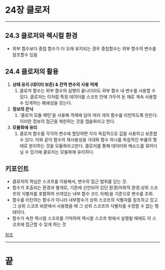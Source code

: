 # 24장 클로저

---

## 24.3 클로저와 렉시컬 환경
- 외부 함수보다 중첩 함수가 더 오래 유지되는 경우 중첩함수는 외부 함수의 변수를 참조할수 있음

## 24.4 클로저의 활용
1. **상태 유지 (데이터 보존) & 전역 변수의 사용 억제**
   1. 클로저 함수는 외부 함수의 실행이 끝나더라도 외부 함수 내 변수를 사용할 수 있다.
   클로저는 이처럼 특정 데이터를 스코프 안에 가두어 둔 채로 계속 사용할 수 있게하는 폐쇄성을 갖는다.
2. **정보의 은닉**
   1. ‘클로저 모듈 패턴’을 사용해 객체에 담아 여러 개의 함수를 리턴하도록 만든다.
이러한 정보의 접근을 제한하는 것을 캡슐화라고 한다.
3. **모듈화에 유리**
   1. 클로저 함수를 각각의 변수에 할당하면 각자 독립적으로 값을 사용하고 보존할 수 있다.
이와 같이 함수의 재사용성을 극대화 함수 하나를 독립적인 부품의 형태로 분리하는 것을 모듈화라고한다.
클로저를 통해 데이터와 메소드를 묶어다닐 수 있기에 클로저는 모듈화에 유리하다.

## 키포인트
- 클로저의 핵심은 스코프를 이용해서, 변수의 접근 범위를 닫는 것.
- 함수가 호출되는 환경과 별개로, 기존에 선언되어 있던 환경(어휘적 환경:상위 스코프의 식별자를 포함하여 쓰여있는 내부 함수 코드 자체)을 기준으로 변수를 조회.
- 함수를 리턴하는 함수가 아니라 내부함수가 상위 스코프의 식별자를 참조하고 있고 그 상위 스코프 바깥에서 사용했을 때 그 상위 스코프의 식별자를 수정할 수 없는 형태이다.
- 함수가 속한 렉시컬 스코프를 기억하여 렉시컬 스코프 밖에서 실행될 때에도 이 스코프에 접근할 수 있게 하는 것



[참조](https://poiemaweb.com/js-closure)

---
# 끝